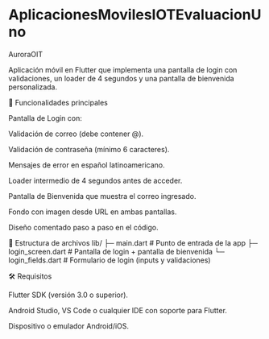# AplicacionesMovilesIOTEvaluacionUno

AuroraOIT

Aplicación móvil en Flutter que implementa una pantalla de login con validaciones, un loader de 4 segundos y una pantalla de bienvenida personalizada.

🚀 Funcionalidades principales

Pantalla de Login con:

Validación de correo (debe contener @).

Validación de contraseña (mínimo 6 caracteres).

Mensajes de error en español latinoamericano.

Loader intermedio de 4 segundos antes de acceder.

Pantalla de Bienvenida que muestra el correo ingresado.

Fondo con imagen desde URL en ambas pantallas.

Diseño comentado paso a paso en el código.

📂 Estructura de archivos
lib/
 ├─ main.dart             # Punto de entrada de la app
 ├─ login_screen.dart     # Pantalla de login + pantalla de bienvenida
 └─ login_fields.dart     # Formulario de login (inputs y validaciones)

🛠️ Requisitos

Flutter SDK
 (versión 3.0 o superior).

Android Studio, VS Code o cualquier IDE con soporte para Flutter.

Dispositivo o emulador Android/iOS.



